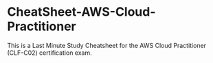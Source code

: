 # CheatSheet-AWS-Cloud-Practitioner
This is a Last Minute Study Cheatsheet for the AWS Cloud Practitioner (CLF-C02) certification exam.
